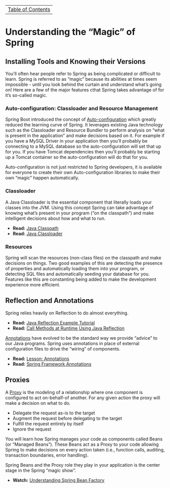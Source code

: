 <table><tr><td><a href="https://github.com/JahnelGroup/journey-through-spring">Table of Contents</a></td></tr></table>

Understanding the “Magic” of Spring
======

## Installing Tools and Knowing their Versions
You’ll often hear people refer to Spring as being complicated or difficult to learn. Spring is referred to as “magic” because its abilities at times seem impossible - until you look behind the curtain and understand what’s going on! Here are a few of the major features cthat Spring takes advantage of for it’s so-called magic.

### Auto-configuration: Classloader and Resource Management
Spring Boot introduced the concept of [Auto-configuration](https://docs.spring.io/spring-boot/docs/current/reference/html/using-boot-auto-configuration.html) which greatly reduced the learning curve of Spring. It leverages existing Java technology such as the Classloader and Resource Bundler to perform analysis on “what is present in the application” and make decisions based on it. For example if you have a MySQL Driver in your application then you’ll probably be connecting to a MySQL database so the auto-configuration will set that up for you. If you have Tomcat dependencies then you’ll probably be starting up a Tomcat container so the auto-configuration will do that for you. 

Auto-configuration is not just restricted to Spring developers, it is available for everyone to create their own Auto-configuration libraries to make their own “magic” happen automatically. 

### Classloader
A Java Classloader is the essential component that literally loads your classes into the JVM. Using this concept Spring can take advantage of knowing what’s present in your program (“on the classpath”) and make intelligent decisions about how and what to run. 

* **Read:** [Java Classpath](https://en.wikipedia.org/wiki/Classpath_(Java))
* **Read:** [Java Classloader](https://en.wikipedia.org/wiki/Java_Classloader)

### Resources
Spring will scan the resources (non-class files) on the classpath and make decisions on things. Two good examples of this are detecting the presence of properties and automatically loading them into your program, or detecting SQL files and automatically seeding your database for you. Features like this are constanting being added to make the development experience more efficient.

## Reflection and Annotations
Spring relies heavily on Reflection to do almost everything. 

* **Read:** [Java Reflection Example Tutorial](https://www.journaldev.com/1789/java-reflection-example-tutorial)
* **Read:** [Call Methods at Runtime Using Java Reflection](http://www.baeldung.com/java-method-reflection)

[Annotations](https://en.wikipedia.org/wiki/Java_annotation) have evolved to be the standard way we provide “advice” to our Java programs. Spring uses annotations in place of external configuration files to drive the “wiring” of components. 

* **Read:** [Lesson: Annotations](https://docs.oracle.com/javase/tutorial/java/annotations/)
* **Read:** [Spring Framework Annotations](https://springframework.guru/spring-framework-annotations/)

## Proxies
A [Proxy](https://en.wikipedia.org/wiki/Proxy) is the modeling of a relationship where one component is configured to act on-behalf-of another. For any given action the proxy will make a decision on what to do.

* Delegate the request as-is to the target
* Augment the request before delegating to the target
* Fulfill the request entirely by itself
* Ignore the request

You will learn how Spring manages your code as components called Beans (or “Managed Beans”). These Beans act as a Proxy to your code allowing Spring to make decisions on every action taken (i.e., function calls, auditing, transaction boundaries, error handling). 

Spring Beans and the Proxy role they play in your application is the center stage in the Spring “magic show”. 

* **Watch:** [Understanding Spring Bean Factory](https://www.youtube.com/watch?v=xlWwMSu5I70)
